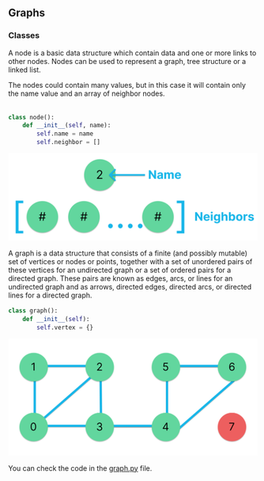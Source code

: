 ## Graphs
### Classes

A node is a basic data structure which contain data and one or more links to other nodes. Nodes can be used to represent a graph, tree structure or a linked list.

The nodes could contain many values, but in this case it will contain only the name value and an array of neighbor nodes.

```python

class node():
    def __init__(self, name):
        self.name = name
        self.neighbor = []

```

<img src="./graphs01.png" >

A graph is a data structure that consists of a finite (and possibly mutable) set of vertices or nodes or points, together with a set of unordered pairs of these vertices for an undirected graph or a set of ordered pairs for a directed graph. These pairs are known as edges, arcs, or lines for an undirected graph and as arrows, directed edges, directed arcs, or directed lines for a directed graph.

``` python
class graph():
    def __init__(self):
        self.vertex = {}
```

<img src="./graphs02.png" >

You can check the code in the [graph.py](./graph.py) file.